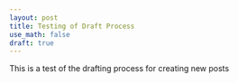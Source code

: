 ```yaml
---
layout: post
title: Testing of Draft Process
use_math: false
draft: true
---
```



This is a test of the drafting process for creating new posts
